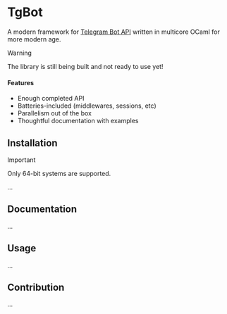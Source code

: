 # TgBot

A modern framework for [Telegram Bot API](https://core.telegram.org/bots/api) written in multicore OCaml for more modern age.

> [!WARNING]
> The library is still being built and not ready to use yet!

#### Features

- Enough completed API
- Batteries-included (middlewares, sessions, etc)
- Parallelism out of the box
- Thoughtful documentation with examples

## Installation

> [!IMPORTANT]
> Only 64-bit systems are supported.

...

## Documentation

...

## Usage

...

## Contribution

...
